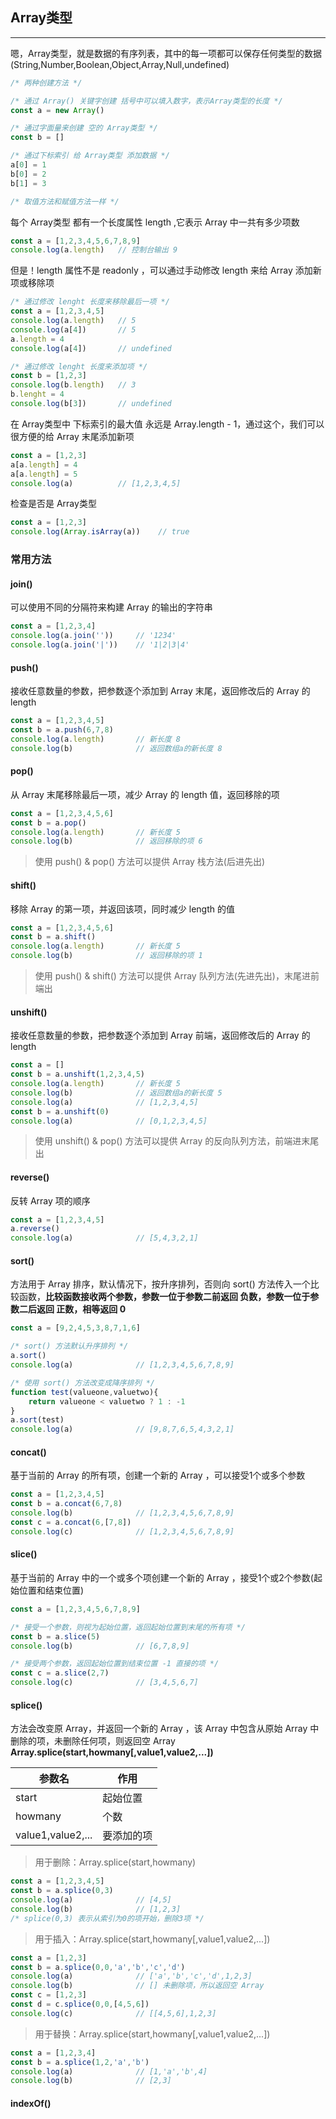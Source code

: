 ## Array类型

---

嗯，Array类型，就是数据的有序列表，其中的每一项都可以保存任何类型的数据(String,Number,Boolean,Object,Array,Null,undefined)

```javascript
/* 两种创建方法 */

/* 通过 Array() 关键字创建 括号中可以填入数字，表示Array类型的长度 */
const a = new Array()

/* 通过字面量来创建 空的 Array类型 */
const b = []

/* 通过下标索引 给 Array类型 添加数据 */
a[0] = 1
b[0] = 2
b[1] = 3

/* 取值方法和赋值方法一样 */
```

每个 Array类型 都有一个长度属性 length ,它表示 Array 中一共有多少项数

```javascript
const a = [1,2,3,4,5,6,7,8,9]
console.log(a.length)   // 控制台输出 9
```

但是！length 属性不是 readonly ，可以通过手动修改 length 来给 Array 添加新项或移除项

```javascript
/* 通过修改 lenght 长度来移除最后一项 */
const a = [1,2,3,4,5]
console.log(a.length)   // 5
console.log(a[4])       // 5
a.length = 4
console.log(a[4])       // undefined

/* 通过修改 lenght 长度来添加项 */
const b = [1,2,3]
console.log(b.length)   // 3
b.lenght = 4
console.log(b[3])       // undefined
```

在 Array类型中 下标索引的最大值 永远是 Array.length - 1，通过这个，我们可以很方便的给 Array 末尾添加新项

```javascript
const a = [1,2,3]
a[a.length] = 4
a[a.length] = 5
console.log(a)          // [1,2,3,4,5]
```

检查是否是 Array类型

```javascript
const a = [1,2,3]
console.log(Array.isArray(a))    // true
```

### 常用方法

#### join()

可以使用不同的分隔符来构建 Array 的输出的字符串

```javascript
const a = [1,2,3,4]
console.log(a.join(''))     // '1234'
console.log(a.join('|'))    // '1|2|3|4'
```

#### push()

接收任意数量的参数，把参数逐个添加到 Array 末尾，返回修改后的 Array 的 length

```javascript
const a = [1,2,3,4,5]
const b = a.push(6,7,8)
console.log(a.length)       // 新长度 8
console.log(b)              // 返回数组a的新长度 8
```

#### pop()

从 Array 末尾移除最后一项，减少 Array 的 length 值，返回移除的项

```javascript
const a = [1,2,3,4,5,6]
const b = a.pop()
console.log(a.length)       // 新长度 5
console.log(b)              // 返回移除的项 6
```

> 使用 push() & pop() 方法可以提供 Array 栈方法(后进先出)

#### shift()

移除 Array 的第一项，并返回该项，同时减少 length 的值

```javascript
const a = [1,2,3,4,5,6]
const b = a.shift()
console.log(a.length)       // 新长度 5
console.log(b)              // 返回移除的项 1
```

> 使用 push() & shift() 方法可以提供 Array 队列方法(先进先出)，末尾进前端出

#### unshift()

接收任意数量的参数，把参数逐个添加到 Array 前端，返回修改后的 Array 的 length

```javascript
const a = []
const b = a.unshift(1,2,3,4,5)
console.log(a.length)       // 新长度 5
console.log(b)              // 返回数组a的新长度 5
console.log(a)              // [1,2,3,4,5]
const b = a.unshift(0)
console.log(a)              // [0,1,2,3,4,5]
```

> 使用 unshift() & pop() 方法可以提供 Array 的反向队列方法，前端进末尾出

#### reverse()

反转 Array 项的顺序

```javascript
const a = [1,2,3,4,5]
a.reverse()
console.log(a)              // [5,4,3,2,1]
```

#### sort()

方法用于 Array 排序，默认情况下，按升序排列，否则向 sort() 方法传入一个比较函数，**比较函数接收两个参数，参数一位于参数二前返回 负数，参数一位于参数二后返回 正数，相等返回 0**

```javascript
const a = [9,2,4,5,3,8,7,1,6]

/* sort() 方法默认升序排列 */
a.sort()
console.log(a)              // [1,2,3,4,5,6,7,8,9]

/* 使用 sort() 方法改变成降序排列 */
function test(valueone,valuetwo){
    return valueone < valuetwo ? 1 : -1
}
a.sort(test)
console.log(a)              // [9,8,7,6,5,4,3,2,1]
```

#### concat()

基于当前的 Array 的所有项，创建一个新的 Array ，可以接受1个或多个参数

```javascript
const a = [1,2,3,4,5]
const b = a.concat(6,7,8)
console.log(b)              // [1,2,3,4,5,6,7,8,9]
const c = a.concat(6,[7,8])
console.log(c)              // [1,2,3,4,5,6,7,8,9]
```

#### slice()

基于当前的 Array 中的一个或多个项创建一个新的 Array ，接受1个或2个参数(起始位置和结束位置)

```javascript
const a = [1,2,3,4,5,6,7,8,9]

/* 接受一个参数，则视为起始位置，返回起始位置到末尾的所有项 */
const b = a.slice(5)
console.log(b)              // [6,7,8,9]

/* 接受两个参数，返回起始位置到结束位置 -1 直接的项 */
const c = a.slice(2,7)
console.log(c)              // [3,4,5,6,7]
```

#### splice()

方法会改变原 Array，并返回一个新的 Array ，该 Array 中包含从原始 Array 中删除的项，未删除任何项，则返回空 Array
**Array.splice(start,howmany[,value1,value2,...])**

参数名 | 作用 |
-|-|
start | 起始位置 |
howmany | 个数 |
value1,value2,...| 要添加的项|

> 用于删除：Array.splice(start,howmany)

```javascript
const a = [1,2,3,4,5]
const b = a.splice(0,3)
console.log(a)              // [4,5]
console.log(b)              // [1,2,3]
/* splice(0,3) 表示从索引为0的项开始，删除3项 */
```

> 用于插入：Array.splice(start,howmany[,value1,value2,...])

```javascript
const a = [1,2,3]
const b = a.splice(0,0,'a','b','c','d')
console.log(a)              // ['a','b','c','d',1,2,3]
console.log(b)              // [] 未删除项，所以返回空 Array
const c = [1,2,3]
const d = c.splice(0,0,[4,5,6])
console.log(c)              // [[4,5,6],1,2,3]
```

> 用于替换：Array.splice(start,howmany[,value1,value2,...])

```javascript
const a = [1,2,3,4]
const b = a.splice(1,2,'a','b')
console.log(a)              // [1,'a','b',4]
console.log(b)              // [2,3]
```

#### indexOf()

